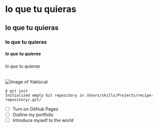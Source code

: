 # lo que tu quieras 
## lo que tu quieras 
### lo que tu quieras 
##### lo que tu quieras 
###### lo que tu quieras 


![Image of Yaktocat](https://octodex.github.com/images/yaktocat.png)


```
$ git init
Initialized empty Git repository in /Users/skills/Projects/recipe-repository/.git/
```
- [ ] Turn on GitHub Pages
- [ ] Outline my portfolio
- [ ] Introduce myself to the world
